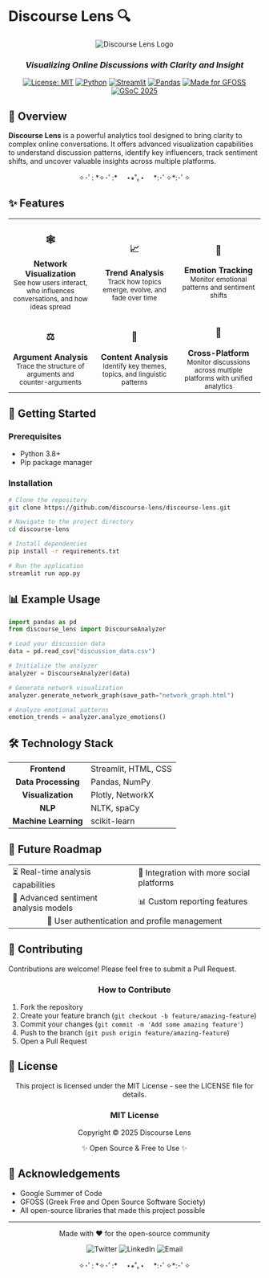 # Discourse Lens 🔍

<div align="center">
  
  ![Discourse Lens Logo](https://img.shields.io/badge/🔍-Discourse%20Lens-FF7A00?style=for-the-badge)
  
  ### *Visualizing Online Discussions with Clarity and Insight*

  [![License: MIT](https://img.shields.io/badge/License-MIT-yellow.svg)](https://opensource.org/licenses/MIT)
  [![Python](https://img.shields.io/badge/Python-3.8%2B-blue)](https://www.python.org/)
  [![Streamlit](https://img.shields.io/badge/Streamlit-1.21.0-FF4B4B)](https://streamlit.io/)
  [![Pandas](https://img.shields.io/badge/Pandas-2.0.0-150458)](https://pandas.pydata.org/)
  [![Made for GFOSS](https://img.shields.io/badge/Made%20for-GFOSS-orange)](https://gfoss.eu/)
  [![GSoC 2025](https://img.shields.io/badge/GSoC-2025-green)](https://summerofcode.withgoogle.com/)

</div>

## 🌟 Overview

**Discourse Lens** is a powerful analytics tool designed to bring clarity to complex online conversations. It offers advanced visualization capabilities to understand discussion patterns, identify key influencers, track sentiment shifts, and uncover valuable insights across multiple platforms.

<div align="center">
  ✧･ﾟ: *✧･ﾟ:* 　⋆⭒˚｡⋆　 *:･ﾟ✧*:･ﾟ✧
</div>

## ✨ Features

<table>
  <tr>
    <td width="33%" align="center">
      <h3>🕸️</h3>
      <b>Network Visualization</b><br/>
      <sub>See how users interact, who influences conversations, and how ideas spread</sub>
    </td>
    <td width="33%" align="center">
      <h3>📈</h3>
      <b>Trend Analysis</b><br/>
      <sub>Track how topics emerge, evolve, and fade over time</sub>
    </td>
    <td width="33%" align="center">
      <h3>🌈</h3>
      <b>Emotion Tracking</b><br/>
      <sub>Monitor emotional patterns and sentiment shifts</sub>
    </td>
  </tr>
  <tr>
    <td width="33%" align="center">
      <h3>⚖️</h3>
      <b>Argument Analysis</b><br/>
      <sub>Trace the structure of arguments and counter-arguments</sub>
    </td>
    <td width="33%" align="center">
      <h3>📝</h3>
      <b>Content Analysis</b><br/>
      <sub>Identify key themes, topics, and linguistic patterns</sub>
    </td>
    <td width="33%" align="center">
      <h3>🔄</h3>
      <b>Cross-Platform</b><br/>
      <sub>Monitor discussions across multiple platforms with unified analytics</sub>
    </td>
  </tr>
</table>

## 🚀 Getting Started

### Prerequisites

- Python 3.8+
- Pip package manager

### Installation

```bash
# Clone the repository
git clone https://github.com/discourse-lens/discourse-lens.git

# Navigate to the project directory
cd discourse-lens

# Install dependencies
pip install -r requirements.txt

# Run the application
streamlit run app.py
```

## 📊 Example Usage

```python
import pandas as pd
from discourse_lens import DiscourseAnalyzer

# Load your discussion data
data = pd.read_csv("discussion_data.csv")

# Initialize the analyzer
analyzer = DiscourseAnalyzer(data)

# Generate network visualization
analyzer.generate_network_graph(save_path="network_graph.html")

# Analyze emotional patterns
emotion_trends = analyzer.analyze_emotions()
```

## 🛠️ Technology Stack

<div align="center">
  <table>
    <tr>
      <td align="center"><b>Frontend</b></td>
      <td>Streamlit, HTML, CSS</td>
    </tr>
    <tr>
      <td align="center"><b>Data Processing</b></td>
      <td>Pandas, NumPy</td>
    </tr>
    <tr>
      <td align="center"><b>Visualization</b></td>
      <td>Plotly, NetworkX</td>
    </tr>
    <tr>
      <td align="center"><b>NLP</b></td>
      <td>NLTK, spaCy</td>
    </tr>
    <tr>
      <td align="center"><b>Machine Learning</b></td>
      <td>scikit-learn</td>
    </tr>
  </table>
</div>

## 🔮 Future Roadmap

<div align="center">
  <table>
    <tr>
      <td>⏳ Real-time analysis capabilities</td>
      <td>🔌 Integration with more social platforms</td>
    </tr>
    <tr>
      <td>🧠 Advanced sentiment analysis models</td>
      <td>📊 Custom reporting features</td>
    </tr>
    <tr>
      <td colspan="2" align="center">👤 User authentication and profile management</td>
    </tr>
  </table>
</div>

## 🤝 Contributing

Contributions are welcome! Please feel free to submit a Pull Request.

<div align="center">
  <h3>How to Contribute</h3>
</div>

1. Fork the repository
2. Create your feature branch (`git checkout -b feature/amazing-feature`)
3. Commit your changes (`git commit -m 'Add some amazing feature'`)
4. Push to the branch (`git push origin feature/amazing-feature`)
5. Open a Pull Request

## 📜 License

<div align="center">
  <p>This project is licensed under the MIT License - see the LICENSE file for details.</p>
  <h3>MIT License</h3>
  <p>Copyright © 2025 Discourse Lens</p>
  <p>✨ Open Source & Free to Use ✨</p>
</div>

## 👏 Acknowledgements

- Google Summer of Code
- GFOSS (Greek Free and Open Source Software Society)
- All open-source libraries that made this project possible

<hr>

<div align="center">
  <p>
    Made with ❤️ for the open-source community
  </p>
  <p>
    <img src="https://img.shields.io/badge/Twitter-1DA1F2?style=for-the-badge&logo=twitter&logoColor=white" alt="Twitter">
    <img src="https://img.shields.io/badge/LinkedIn-0077B5?style=for-the-badge&logo=linkedin&logoColor=white" alt="LinkedIn">
    <img src="https://img.shields.io/badge/Email-D14836?style=for-the-badge&logo=gmail&logoColor=white" alt="Email">
  </p>
  <p>✧･ﾟ: *✧･ﾟ:* 　⋆⭒˚｡⋆　 *:･ﾟ✧*:･ﾟ✧</p>
</div>

